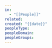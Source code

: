 ```yaml
---
in:
  - "[[People]]"
related: 
created: "{{date}}"
peopleType: 
peopleDomain: 
peopleGroups: 
---
```

